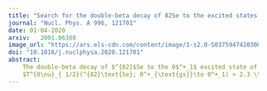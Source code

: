 ```yaml
---
title: "Search for the double-beta decay of 82Se to the excited states of 82Kr with NEMO-3"
journal: "Nucl. Phys. A 996, 121701"
date: 01-04-2020
arxiv:   2001.06388
image_url: "https://ars.els-cdn.com/content/image/1-s2.0-S0375947420300117-gr001.sml"
doi: "10.1016/j.nuclphysa.2020.121701"
abstract:
    The double-beta decay of $^{82}$Se to the 0$^+_1$ excited state of $^{82}$Kr has been studied with the NEMO-3 detector using 0.93 kg of enriched $^{82}$Se measured for 4.75 y, corresponding to an exposure of 4.42 kg y. A dedicated analysis to reconstruct the gamma-rays has been performed to search for events in the $2e2\gamma$ channel. No evidence of a $2\nu\beta\beta$ decay to the 0$^+_1$ state has been observed and a limit of $T^{2\nu}_{ 1/2}(^{82}\text{Se}; 0^+_{\text{gs}}\to 0^+_1) > 1.3 \times 10^{21}$ y at 90% CL has been set. Concerning the $0\nu\beta\beta$ decay to the 0$^+_1$ state, a limit for this decay has been obtained with 
    $T^{0\nu}_{ 1/2}(^{82}\text{Se}; 0^+_{\text{gs}}\to 0^+_1) > 2.3 \times 10^{22}$ y at 90% CL, independently from the $2\nu\beta\beta$ decay process. These results are obtained for the first time with a tracko-calo detector, reconstructing every particle in the final state.
---
```

